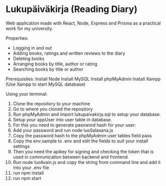 # Lukupäiväkirja (Reading Diary)

Web application made with React, Node, Express and Prisma as a practical work for my university.

Properties:
- Logging in and out
- Adding books, ratings and written reviews to the diary
- Deleting books
- Arranging books by title, author or rating
- Searching books by title or author

Prerequisites:
Install Node
Install MySQL
Install phpMyAdmin
Install Xampp
(Use Xampp to start MySQL database)

Using your terminal:
1. Clone the repository to your machine
2. Go to where you cloned the repository
3. Run phpMyAdmin and import lukupaivakirja.sql to setup your database.
4. Setup your appUser into user table in database. 
5. For this you need to generate password hash for your user:
7. Add your password and run node luoSalasana.js
8. Copy the password hash to the phpMyAdmin user tables field pass
7. Copy the env.sample to .env and edit the fields to suit your install settings 
8. Then you need the apikey for signing and checking the token that is used in communication between backend and frontend.
9. Run node luoAvain.js and copy the string from command line and add it into your .env file 
10. run npm install
11. run npm start

